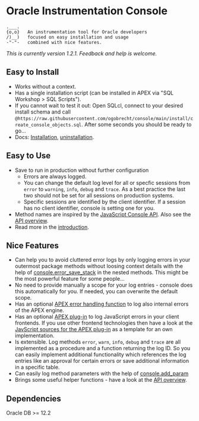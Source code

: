 # Oracle Instrumentation Console

    .___.
    {o,o}   An instrumentation tool for Oracle developers
    /)__)   focused on easy installation and usage
    -"-"-   combined with nice features.

*This is currently version 1.2.1. Feedback and help is welcome.*

## Easy to Install

- Works without a context.
- Has a single installation script (can be installed in APEX via "SQL Workshop >
  SQL Scripts").
- If you cannot wait to test it out: Open SQLcl, connect to your desired install
  schema and call
  `@https://raw.githubusercontent.com/ogobrecht/console/main/install/create_console_objects.sql`.
  After some seconds you should be ready to go...
- Docs: [Installation](docs/installation.md),
  [uninstallation](docs/uninstallation.md).

## Easy to Use

- Save to run in production without further configuration
  - Errors are always logged.
  - You can change the default log level for all or specfic sessions from
    `error` to `warning`, `info`, `debug` and `trace`. As a best practice the
    last two should not be set for all sessions on production systems.
  - Specific sessions are identified by the client identifier. If a session has
    no client identifier, console is setting one for you.
- Method names are inspired by the [JavaScript Console
  API](https://developers.google.com/web/tools/chrome-devtools/console/api).
  Also see the [API overview](docs/api-overview.md).
- Read more in the [introduction](docs/introduction.md).

## Nice Features

- Can help you to avoid cluttered error logs by only logging errors in your
  outermost package methods without loosing context details with the help of
  [console.error_save_stack](docs/package-console.md#procedure-error_save_stack)
  in the nested methods. This might be the most powerful feature for some
  people...
- No need to provide manually a scope for your log entries - console does this
  automatically for you. If needed, you can overwrite the default scope.
- Has an optional [APEX error handling
  function](docs/package-console.md#function-apex_error_handling) to log also
  internal errors of the APEX engine.
- Has an optional [APEX plug-in](install/apex_plugin.sql) to log JavaScript
  errors in your client frontends. If you use other frontend technologies then
  have a look at the [JavScript sources for the APEX
  plug-in](sources/apex_plugin_console.js) as a template for an own
  implementation.
- Is extensible. Log methods `error`, `warn`, `info`, `debug` and `trace` are
  all implemented as a procedure and a function returning the log ID. So you can
  easily implement additional functionality which references the log entries
  like an approval for certain errors or save additional information in a
  specific table.
- Can easily log method parameters with the help of
  [console.add_param](docs/package-console.md#procedure-add_param)
- Brings some useful helper functions - have a look at the [API
  overview](docs/api-overview.md).

## Dependencies

Oracle DB >= 12.2
